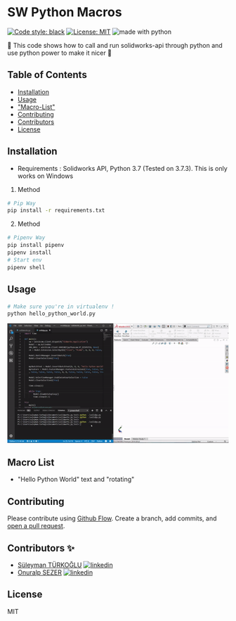 # SW Python Macros

<a href="https://github.com/python/black"><img alt="Code style: black" src="https://img.shields.io/badge/code%20style-black-000000.svg"></a>
<a href="https://github.com/thunderbirdtr/SWPyMacros/blob/master/LICENSE"><img alt="License: MIT" src="https://black.readthedocs.io/en/stable/_static/license.svg"></a>
<img src="https://img.shields.io/badge/made%20with-python-blue.svg" alt="made with python">

🚧
This code shows how to call and run solidworks-api through python and use python power to make it nicer 🚧

## Table of Contents

- [Installation](#installation)
- [Usage](#usage)
- ["Macro-List"](#Macro-List)
- [Contributing](#contributing)
- [Contributors ](#Contributors)
- [License](https://github.com/thunderbirdtr/SWPyMacros/blob/master/LICENSE)

## Installation

* Requirements : Solidworks API, Python 3.7 (Tested on 3.7.3). This is only works on Windows

1. Method

```sh
# Pip Way
pip install -r requirements.txt
```
2. Method

```sh
# Pipenv Way
pip install pipenv
pipenv install
# Start env 
pipenv shell 
```

## Usage

```sh
# Make sure you're in virtualenv !
python hello_python_world.py
```

![SW-Python Demo](demos/hello_python_world.gif)


## Macro List

- "Hello Python World" text and "rotating"

## Contributing

Please contribute using [Github Flow](https://guides.github.com/introduction/flow/). Create a branch, add commits, and [open a pull request](https://github.com/fraction/readme-boilerplate/compare/).

## Contributors ✨

* [Süleyman TÜRKOĞLU](https://github.com/suleymanturkoglu) <a href="https://tr.linkedin.com/in/suleymanturkoglu"><img alt="linkedin" src="https://img.shields.io/badge/-linkedin-blue.svg"></a>
* [Onuralp SEZER](https://github.com/thunderbirdtr) <a href="https://www.linkedin.com/in/osezer/"><img alt="linkedin" src="https://img.shields.io/badge/-linkedin-blue.svg"></a>

## License
MIT
